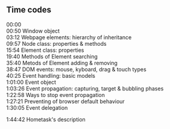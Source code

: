 ## Time codes

00:00    
00:50 Window object  
03:12 Webpage elements: hierarchy of inheritance    
09:57 Node class: properties & methods       
15:54 Element class: properties  
19:40 Methods of Element searching  
35:40 Metods of Element adding & removing  
38:47 DOM events: mouse, kyboard, drag & touch types   
40:25 Event handling: basic models             
1:01:00 Event object       
1:03:26 Event propagation: capturing, target & bubbling phases       
1:22:58 Ways to stop event propagation       
1:27:21 Preventing of browser default behaviour      
1:30:05 Event delegation

1:44:42 Hometask's description      
     

